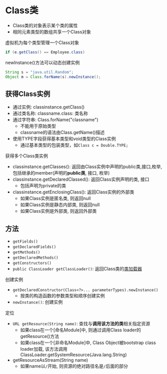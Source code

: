 # Class类

- Class类的对象表示某个类的属性
- 相同元素类型的数组共享一个Class对象

虚拟机为每个类型管理一个Class对象

```java
if (e.getClass() == Employee.class) 
```

newInstance()方法可以动态创建实例

```java
String s = "java.util.Random";
Object m = Class.forName(s).newInstance();
```

## 获得Class实例

- 通过实例:  classinstance.getClass()
- 通过类名称: classname.class: 类名称
- 通过字符串: Class.forName("classname")
  - 不能用于原始类型
  - classname的语法由Class.getName()描述
- 使用TYPE字段获得基本类型和void类型的Class实例
  - 通过基本类型的包装类型，如`Class c = Double.TYPE;`

获得多个Class类实例

- classinstance.getClasses(): 返回由Class实例中声明的public类,接口,枚举, 包括继承的member(声明的**public类**, 接口, 枚举)
- classinstance.getDeclaredClassed(): 返回Class实例声明的类, 接口
  - 包括声明为private的类
- classinstance.getEnclosingClass(): 返回Class实例的外部类
  - 如果Class实例是匿名类, 则返回null
  - 如果Class实例是静态内部类, 则返回null
  - 如果Class实例是外部类, 则返回外部类

## 方法

- `getFields()`
- `getDeclaredFields()`
- `getMethods()`
- `getDeclaredMethods()`
- `getConstructors()`
- `public ClassLoader getClassLoader()`: 返回Class类的[类加载器](Java_JVM_Class_ClassLoader.md)

创建实例

- `getDeclaredConstructor(Class<?>... parameterTypes).newInstance()`
  - 按类的构造函数的参数类型和顺序创建实例
- `newInstance()`: 创建实例

定位

- `URL getResource(String name)`: 查找与**调用该方法的类**相关指定资源
  - 如果class在一个[命名Module]中, 则通过调用Class loader的getResource()方法
  - 如果class在一个[非命名Module]中, Class Object被bootstrap class loader加载, 该方法调用ClassLoader.getSystemResource(Java.lang.String)
- getResourceAsStream(String name)
  - 如果name以`/`开始, 则资源的绝对路径名是`/`后面的部分
